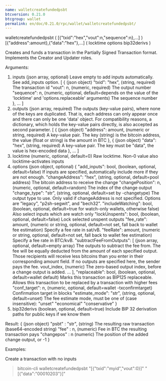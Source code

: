 ```yaml
---
name: walletcreatefundedpsbt
btcversion: 0.21.0
btcgroup: wallet
permalink: en/doc/0.21.0/rpc/wallet/walletcreatefundedpsbt/
---
```


walletcreatefundedpsbt ( [{"txid":"hex","vout":n,"sequence":n},...] ) [{"address":amount},{"data":"hex"},...] ( locktime options bip32derivs )

Creates and funds a transaction in the Partially Signed Transaction format.
Implements the Creator and Updater roles.

Arguments:
1. inputs                             (json array, optional) Leave empty to add inputs automatically. See add_inputs option.
     [
       {                              (json object)
         "txid": "hex",               (string, required) The transaction id
         "vout": n,                   (numeric, required) The output number
         "sequence": n,               (numeric, optional, default=depends on the value of the 'locktime' and 'options.replaceable' arguments) The sequence number
       },
       ...
     ]
2. outputs                            (json array, required) The outputs (key-value pairs), where none of the keys are duplicated.
                                      That is, each address can only appear once and there can only be one 'data' object.
                                      For compatibility reasons, a dictionary, which holds the key-value pairs directly, is also
                                      accepted as second parameter.
     [
       {                              (json object)
         "address": amount,           (numeric or string, required) A key-value pair. The key (string) is the bitcoin address, the value (float or string) is the amount in BTC
       },
       {                              (json object)
         "data": "hex",               (string, required) A key-value pair. The key must be "data", the value is hex-encoded data
       },
       ...
     ]
3. locktime                           (numeric, optional, default=0) Raw locktime. Non-0 value also locktime-activates inputs
4. options                            (json object, optional)
     {
       "add_inputs": bool,            (boolean, optional, default=false) If inputs are specified, automatically include more if they are not enough.
       "changeAddress": "hex",        (string, optional, default=pool address) The bitcoin address to receive the change
       "changePosition": n,           (numeric, optional, default=random) The index of the change output
       "change_type": "str",          (string, optional, default=set by -changetype) The output type to use. Only valid if changeAddress is not specified. Options are "legacy", "p2sh-segwit", and "bech32".
       "includeWatching": bool,       (boolean, optional, default=true for watch-only wallets, otherwise false) Also select inputs which are watch only
       "lockUnspents": bool,          (boolean, optional, default=false) Lock selected unspent outputs
       "fee_rate": amount,            (numeric or string, optional, default=not set, fall back to wallet fee estimation) Specify a fee rate in sat/vB.
       "feeRate": amount,             (numeric or string, optional, default=not set, fall back to wallet fee estimation) Specify a fee rate in BTC/kvB.
       "subtractFeeFromOutputs": [    (json array, optional, default=empty array) The outputs to subtract the fee from.
                                      The fee will be equally deducted from the amount of each specified output.
                                      Those recipients will receive less bitcoins than you enter in their corresponding amount field.
                                      If no outputs are specified here, the sender pays the fee.
         vout_index,                  (numeric) The zero-based output index, before a change output is added.
         ...
       ],
       "replaceable": bool,           (boolean, optional, default=wallet default) Marks this transaction as BIP125 replaceable.
                                      Allows this transaction to be replaced by a transaction with higher fees
       "conf_target": n,              (numeric, optional, default=wallet -txconfirmtarget) Confirmation target in blocks
       "estimate_mode": "str",        (string, optional, default=unset) The fee estimate mode, must be one of (case insensitive):
                                      "unset"
                                      "economical"
                                      "conservative"
     }
5. bip32derivs                        (boolean, optional, default=true) Include BIP 32 derivation paths for public keys if we know them

Result:
{                     (json object)
  "psbt" : "str",     (string) The resulting raw transaction (base64-encoded string)
  "fee" : n,          (numeric) Fee in BTC the resulting transaction pays
  "changepos" : n     (numeric) The position of the added change output, or -1
}

Examples:

Create a transaction with no inputs
> bitcoin-cli walletcreatefundedpsbt "[{\"txid\":\"myid\",\"vout\":0}]" "[{\"data\":\"00010203\"}]"


